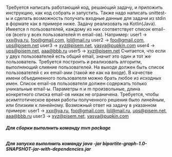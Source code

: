 Требуется написать работающий код, решающий задачу, и приложить инструкцию, как
код собрать и запустить.
Также надо написать unittest-ы и сделать возможность получать входные данные для
задачи из stdin в формате как в примере ниже.
Задачу реализовать на Kotlin(Java).
Имеется n пользователей, каждому из них соответствует список email-ов (всего у всех
пользователей m email-ов).
Например:
user1 -> xxx@ya.ru, foo@gmail.com, lol@mail.ru
user2 -> foo@gmail.com, ups@pisem.net
user3 -> xyz@pisem.net, vasya@pupkin.com
user4 -> ups@pisem.net, aaa@bbb.ru
user5 -> xyz@pisem.net
Считается, что если у двух пользователей есть общий email, значит это один и тот же
пользователь. Требуется построить
и реализовать алгоритм, выполняющий слияние пользователей. На выходе должен быть
список пользователей с их email-ами (такой же как на входе).
В качестве имени объединенного пользователя можно брать любое из исходных имен.
Список email-ов пользователя должен содержать только уникальные email-ы.
Параметры n и m произвольные, длина конкретного списка email-ов никак не ограничена.
Требуется, чтобы асимптотическое время работы полученного решения было линейным,
или близким к линейному.
Возможный ответ на задачу в указанном примере:
user1 -> xxx@ya.ru, foo@gmail.com, lol@mail.ru, ups@pisem.net, aaa@bbb.ru
user3 -> xyz@pisem.net, vasya@pupkin.com

###### **Для сборки выполнить команду mvn package**

###### **Для запуска выполнить команду java -jar bipartite-graph-1.0-SNAPSHOT-jar-with-dependencies.jar**